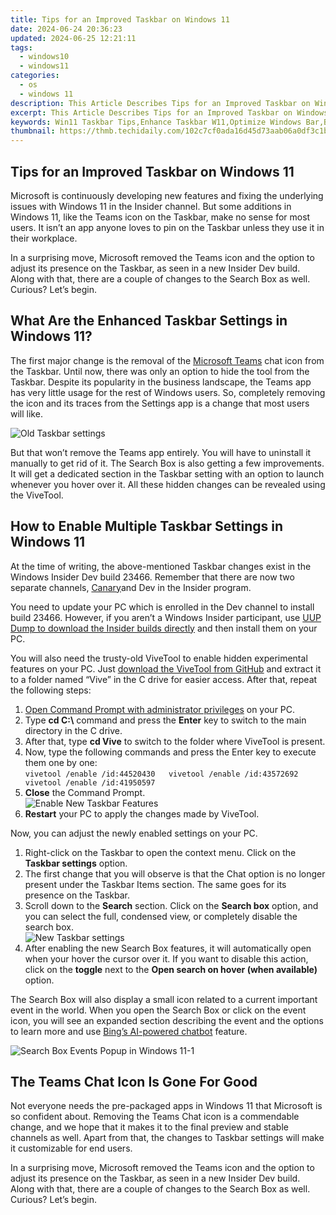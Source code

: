 ```yaml
---
title: Tips for an Improved Taskbar on Windows 11
date: 2024-06-24 20:36:23
updated: 2024-06-25 12:21:11
tags:
  - windows10
  - windows11
categories:
  - os
  - windows 11
description: This Article Describes Tips for an Improved Taskbar on Windows 11
excerpt: This Article Describes Tips for an Improved Taskbar on Windows 11
keywords: Win11 Taskbar Tips,Enhance Taskbar W11,Optimize Windows Bar,Boost Window Bar Efficiency,Adjust Taskbar Settings,Streamline Taskbar W11,Improve Windows UI Bar
thumbnail: https://thmb.techidaily.com/102c7cf0ada16d45d73aab06a0df3c1b4bd516c1e4675a811bb1bd88b724571c.jpg
---
```


## Tips for an Improved Taskbar on Windows 11

 Microsoft is continuously developing new features and fixing the underlying issues with Windows 11 in the Insider channel. But some additions in Windows 11, like the Teams icon on the Taskbar, make no sense for most users. It isn’t an app anyone loves to pin on the Taskbar unless they use it in their workplace.

 In a surprising move, Microsoft removed the Teams icon and the option to adjust its presence on the Taskbar, as seen in a new Insider Dev build. Along with that, there are a couple of changes to the Search Box as well. Curious? Let’s begin.

## What Are the Enhanced Taskbar Settings in Windows 11?

 The first major change is the removal of the [Microsoft Teams](https://www.makeuseof.com/what-is-microsoft-teams-my-day/) chat icon from the Taskbar. Until now, there was only an option to hide the tool from the Taskbar. Despite its popularity in the business landscape, the Teams app has very little usage for the rest of Windows users. So, completely removing the icon and its traces from the Settings app is a change that most users will like.

![Old Taskbar settings](https://static1.makeuseofimages.com/wordpress/wp-content/uploads/2023/07/old-taskbar-settings.jpg)

 But that won’t remove the Teams app entirely. You will have to uninstall it manually to get rid of it. The Search Box is also getting a few improvements. It will get a dedicated section in the Taskbar setting with an option to launch whenever you hover over it. All these hidden changes can be revealed using the ViveTool.

## How to Enable Multiple Taskbar Settings in Windows 11

 At the time of writing, the above-mentioned Taskbar changes exist in the Windows Insider Dev build 23466\. Remember that there are now two separate channels, [Canary](https://www.makeuseof.com/what-is-windows-insider-canary-channel/)and Dev in the Insider program.

 You need to update your PC which is enrolled in the Dev channel to install build 23466\. However, if you aren’t a Windows Insider participant, use [UUP Dump to download the Insider builds directly](https://www.makeuseof.com/windows-11-download-insider-iso-without-insider-program/) and then install them on your PC.

 You will also need the trusty-old ViveTool to enable hidden experimental features on your PC. Just [download the ViveTool from GitHub](https://redirect.viglink.com/?format=go&jsonp=vglnk%5F168840932974910&key=eac202ea7a96cf485281d6c4ffa2069e&libId=ljn7bewf0103es17000ULjtg6rvb2&loc=https%3A%2F%2Fwww.makeuseof.com%2Fenable-gallery-file-explorer-windows-11%2F&ccpaConsent=1---&v=1&opt=true&optExText=false&out=https%3A%2F%2Fgithub.com%2Fthebookisclosed%2FViVe%2Freleases&ref=https%3A%2F%2Fwww.makeuseof.com%2Fauthor%2Fabhishekkumar-mishra%2Fpage%2F2%2F&title=How%20to%20Enable%20the%20Gallery%20in%20File%20Explorer%20in%20Windows%2011&txt=download%20ViVetool%20from%20GitHub) and extract it to a folder named “Vive” in the C drive for easier access. After that, repeat the following steps:

1. [Open Command Prompt with administrator privileges](https://www.makeuseof.com/windows-run-command-prompt-admin/) on your PC.
2. Type **cd C:\\** command and press the **Enter** key to switch to the main directory in the C drive.
3. After that, type **cd Vive** to switch to the folder where ViveTool is present.
4. Now, type the following commands and press the Enter key to execute them one by one:  
`vivetool /enable /id:44520430  
 vivetool /enable /id:43572692  
 vivetool /enable /id:41950597`
5. **Close** the Command Prompt.  
![Enable New Taskbar Features](https://static1.makeuseofimages.com/wordpress/wp-content/uploads/2023/07/enable-new-taskbar-features.jpg)
6. **Restart** your PC to apply the changes made by ViveTool.

 Now, you can adjust the newly enabled settings on your PC.

1. Right-click on the Taskbar to open the context menu. Click on the **Taskbar settings** option.
2. The first change that you will observe is that the Chat option is no longer present under the Taskbar Items section. The same goes for its presence on the Taskbar.
3. Scroll down to the **Search** section. Click on the **Search box** option, and you can select the full, condensed view, or completely disable the search box.  
![New Taskbar settings](https://static1.makeuseofimages.com/wordpress/wp-content/uploads/2023/07/new-taskbar-settings.jpg)
4. After enabling the new Search Box features, it will automatically open when your hover the cursor over it. If you want to disable this action, click on the **toggle** next to the **Open search on hover (when available)** option.

 The Search Box will also display a small icon related to a current important event in the world. When you open the Search Box or click on the event icon, you will see an expanded section describing the event and the options to learn more and use [Bing’s AI-powered chatbot](https://www.makeuseof.com/ways-bing-ai-improving/) feature.

![Search Box Events Popup in Windows 11-1](https://static1.makeuseofimages.com/wordpress/wp-content/uploads/2023/07/search-box-events-popup-in-windows-11-1.jpg)

## The Teams Chat Icon Is Gone For Good

 Not everyone needs the pre-packaged apps in Windows 11 that Microsoft is so confident about. Removing the Teams Chat icon is a commendable change, and we hope that it makes it to the final preview and stable channels as well. Apart from that, the changes to Taskbar settings will make it customizable for end users.

 In a surprising move, Microsoft removed the Teams icon and the option to adjust its presence on the Taskbar, as seen in a new Insider Dev build. Along with that, there are a couple of changes to the Search Box as well. Curious? Let’s begin.
